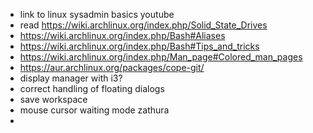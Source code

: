 * link to linux sysadmin basics youtube
* read https://wiki.archlinux.org/index.php/Solid_State_Drives
* https://wiki.archlinux.org/index.php/Bash#Aliases
* https://wiki.archlinux.org/index.php/Bash#Tips_and_tricks
* https://wiki.archlinux.org/index.php/Man_page#Colored_man_pages
* https://aur.archlinux.org/packages/cope-git/
* display manager with i3?
* correct handling of floating dialogs
* save workspace
* mouse cursor waiting mode
 zathura
* 
